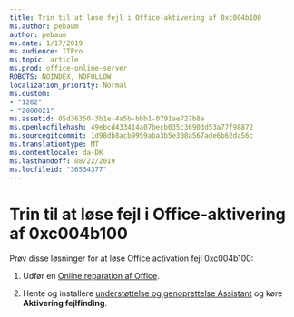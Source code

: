 ```yaml
---
title: Trin til at løse fejl i Office-aktivering af 0xc004b100
ms.author: pebaum
author: pebaum
ms.date: 1/17/2019
ms.audience: ITPro
ms.topic: article
ms.prod: office-online-server
ROBOTS: NOINDEX, NOFOLLOW
localization_priority: Normal
ms.custom:
- "1262"
- "2000021"
ms.assetid: 05d36350-3b1e-4a5b-bbb1-0791ae727b8a
ms.openlocfilehash: 49ebcd433414a07becb035c36903d53a77f98872
ms.sourcegitcommit: 1d98db8acb9959aba3b5e308a567ade6b62da56c
ms.translationtype: MT
ms.contentlocale: da-DK
ms.lasthandoff: 08/22/2019
ms.locfileid: "36534377"
---
```

# <a name="steps-to-resolve-office-activation-error-0xc004b100"></a>Trin til at løse fejl i Office-aktivering af 0xc004b100

Prøv disse løsninger for at løse Office activation fejl 0xc004b100:
  
1. Udfør en [Online reparation af Office](https://support.office.com/article/7821d4b6-7c1d-4205-aa0e-a6b40c5bb88b).

2. Hente og installere [understøttelse og genoprettelse Assistant](https://aka.ms/SARA-OfficeActivation-Alchemy) og køre **Aktivering fejlfinding**.
